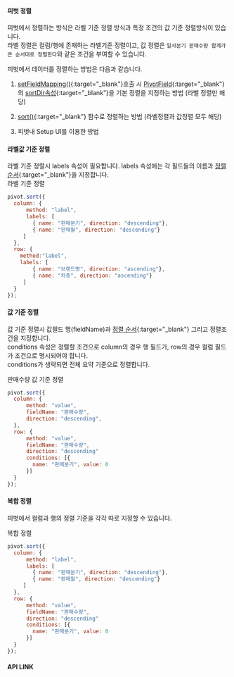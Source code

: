 #### 피벗 정렬

피벗에서 정렬하는 방식은 라벨 기준 정렬 방식과 특정 조건의 값 기준 정렬방식이 있습니다.  
라벨 정렬은 컬럼/행에 존재하는 라벨기준 정렬이고, 값 정렬은 `일사분기 판매수량 합계가 큰 순서대로 정렬한다`와 같은 조건을 부여할 수 있습니다.  

피벗에서 데이터를 정렬하는 방법은 다음과 같습니다.

1. [setFieldMapping()](http://help.realgrid.com/pivotApi/RealPivot/setFieldMapping/){:target="_blank"}호출 시 [PivotField](/pivotApi/types/PivotField/){:target="_blank"}의 [sortDir속성](http://help.realgrid.com/pivotApi/types/SortDirection/){:target="_blank"}을 기본 정렬을 지정하는 방법 (라벨 정렬만 해당)

2. [sort()](http://help.realgrid.com/pivotApi/RealPivot/sort/){:target="_blank"} 함수로 정렬하는 방법 (라벨정렬과 값정렬 모두 해당)
3. 피벗내 Setup UI를 이용한 방법

#### 라벨값 기준 정렬
라벨 기준 정렬시 labels 속성이 필요합니다. 
labels 속성에는 각 필드들의 이름과 [정렬 순서](http://help.realgrid.com/pivotApi/types/SortDirection/){:target="_blank"}을 지정합니다.  
<a class="btn primary small round lowercase" id="btnLabelSort">라벨 기준 정렬</a>


```js
pivot.sort({
  column: {
      method: "label",
      labels: [  
        { name: "판매분기", direction: "descending"},
        { name: "판매월", direction: "descending"}
     ]
  },
  row: {
    method:"label",
    labels: [  
        { name: "브랜드명", direction: "ascending"},
        { name: "차종", direction: "ascending"}
     ]
  }
});
```

#### 값 기준 정렬
값 기준 정렬시 값필드 명(fieldName)과 [정렬 순서](http://help.realgrid.com/pivotApi/types/SortDirection/){:target="_blank"} 그리고 정렬조건을 지정합니다.  
conditions 속성은 정렬할 조건으로 column의 경우 행 필드가, row의 경우 컬럼 필드가 조건으로 명시되어야 합니다.  
conditions가 생략되면 전체 요약 기준으로 정렬합니다.  

<a class="btn primary small round lowercase" id="btnValueSort">판매수량 값 기준 정렬</a>

```js
pivot.sort({
  column: {
      method: "value",
      fieldName: "판매수량",
      direction: "descending",
  },
  row: {
      method: "value",
      fieldName: "판매수량", 
      direction: "descending"
      conditions: [{
      	name: "판매분기", value: 0
      }]
  }
});
```

#### 복합 정렬
피벗에서 컬럼과 행의 정렬 기준을 각각 따로 지정할 수 있습니다.

<a class="btn primary small round lowercase" id="btnComplexSort">복합 정렬</a>

```js
pivot.sort({
  column: {
      method: "label",
      labels: [  
        { name: "판매분기", direction: "descending"},
        { name: "판매월", direction: "descending"}
     ]
  },
  row: {
      method: "value",
      fieldName: "판매수량", 
      direction: "descending"
      conditions: [{
      	name: "판매분기", value: 0
      }]
  }
});
```

#### API LINK
 


<script>
$('#btnLabelSort').click(function() {
	pivot.sort({
	  column: {
	      method: "label",
	      labels: [  
	        { name: "판매분기", direction: "descending"},
	        { name: "판매월", direction: "descending"}
	     ]
	  },
	  row: {
	    method:"label",
	    labels: [  
	        { name: "브랜드명", direction: "ascending"},
	        { name: "차종", direction: "ascending"}
	     ]
	  }
	});
});

$('#btnValueSort').click(function() {
	pivot.sort({
	  column: {
	      method: "value",
	      fieldName: "판매수량",
	      direction: "descending",
	  },
	  row: {
	      method: "value",
	      fieldName: "판매수량", 
	      direction: "descending",
	      conditions: [{
	      	name: "판매분기", value: 0
	      }]
	  }
	});
});

$('#btnComplexSort').click(function() {
	pivot.sort({
	  column: {
	      method: "label",
	      labels: [  
	        { name: "판매분기", direction: "descending"},
	        { name: "판매월", direction: "descending"}
	     ]
	  },
	  row: {
	      method: "value",
	      fieldName: "판매수량", 
	      direction: "descending",
	      conditions: [{
	      	name: "판매분기", value: 0
	      }]
	  }
	});
});

</script>